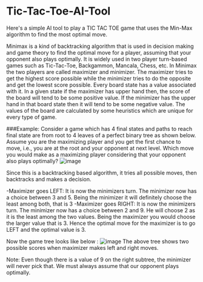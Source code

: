 # Tic-Tac-Toe-AI-Tool
Here's a simple AI tool to play a TIC TAC TOE game that uses the Min-Max algorithm to find the most optimal move.

Minimax is a kind of backtracking algorithm that is used in decision making and game theory to find the optimal move for a player, assuming that your opponent also plays optimally. It is widely used in two player turn-based games such as Tic-Tac-Toe, Backgammon, Mancala, Chess, etc.
In Minimax the two players are called maximizer and minimizer. The maximizer tries to get the highest score possible while the minimizer tries to do the opposite and get the lowest score possible.
Every board state has a value associated with it. In a given state if the maximizer has upper hand then, the score of the board will tend to be some positive value. If the minimizer has the upper hand in that board state then it will tend to be some negative value. The values of the board are calculated by some heuristics which are unique for every type of game.

###Example: 
Consider a game which has 4 final states and paths to reach final state are from root to 4 leaves of a perfect binary tree as shown below. Assume you are the maximizing player and you get the first chance to move, i.e., you are at the root and your opponent at next level. Which move you would make as a maximizing player considering that your opponent also plays optimally?
![image](https://github.com/user-attachments/assets/0a8b2c55-e0ee-4247-87cc-9fbbb84d448c)

Since this is a backtracking based algorithm, it tries all possible moves, then backtracks and makes a decision. 

-Maximizer goes LEFT: It is now the minimizers turn. The minimizer now has a choice between 3 and 5. Being the minimizer it will definitely choose the least among both, that is 3
-Maximizer goes RIGHT: It is now the minimizers turn. The minimizer now has a choice between 2 and 9. He will choose 2 as it is the least among the two values.
Being the maximizer you would choose the larger value that is 3. Hence the optimal move for the maximizer is to go LEFT and the optimal value is 3.

Now the game tree looks like below :
![image](https://github.com/user-attachments/assets/cd6438f2-6a55-4a30-94ca-5c8685ec1d7e)
The above tree shows two possible scores when maximizer makes left and right moves.

Note: Even though there is a value of 9 on the right subtree, the minimizer will never pick that. We must always assume that our opponent plays optimally.

